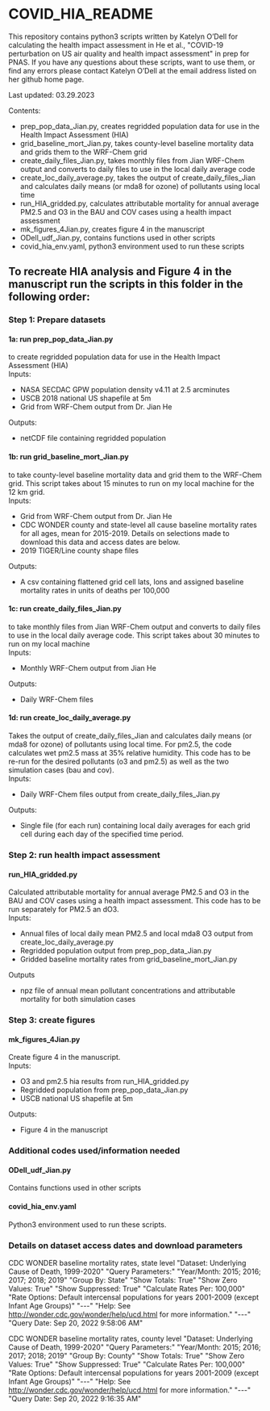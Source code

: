 # COVID_HIA_README
This repository contains python3 scripts written by Katelyn O’Dell for calculating the health impact assessment in He et al., "COVID-19 perturbation on US air quality and health impact assessment" in prep for PNAS. If you have any questions about these scripts, want to use them, or find any errors please contact Katelyn O’Dell at the email address listed on her github home page.

Last updated: 03.29.2023

Contents:
- prep_pop_data_Jian.py, creates regridded population data for use in the Health Impact Assessment (HIA)
- grid_baseline_mort_Jian.py, takes county-level baseline mortality data and grids them to the WRF-Chem grid
- create_daily_files_Jian.py, takes monthly files from Jian WRF-Chem output and converts to daily files to use in the local daily average code
- create_loc_daily_average.py, takes the output of create_daily_files_Jian and calculates daily means (or mda8 for ozone) of pollutants using local time 
- run_HIA_gridded.py, calculates attributable mortality for annual average PM2.5 and O3 in the BAU and COV cases using a health impact assessment
- mk_figures_4Jian.py, creates figure 4 in the manuscript
- ODell_udf_Jian.py, contains functions used in other scripts 
- covid_hia_env.yaml, python3 environment used to run these scripts

## To recreate HIA analysis and Figure 4 in the manuscript run the scripts in this folder in the following order:

### Step 1: Prepare datasets

#### 1a: run prep_pop_data_Jian.py 
to create regridded population data for use in the Health Impact Assessment (HIA)\
Inputs:
- NASA SECDAC GPW population density v4.11 at 2.5 arcminutes
- USCB 2018 national US shapefile at 5m
- Grid from WRF-Chem output from Dr. Jian He

Outputs:
- netCDF file containing regridded population

#### 1b: run grid_baseline_mort_Jian.py 
to take county-level baseline mortality data and grid them to the WRF-Chem grid. This script takes about 15 minutes to run on my local machine for the 12 km grid.\
Inputs:
- Grid from WRF-Chem output from Dr. Jian He
- CDC WONDER county and state-level all cause baseline mortality rates for all ages, mean for 2015-2019. Details on selections made to download this data and access dates are below.
- 2019 TIGER/Line county shape files

Outputs:
- A csv containing flattened grid cell lats, lons and assigned baseline mortality rates in units of deaths per 100,000

#### 1c: run create_daily_files_Jian.py 
to take monthly files from Jian WRF-Chem output and converts to daily files to use in the local daily average code. This script takes about 30 minutes to run on my local machine\
Inputs:
- Monthly  WRF-Chem output from Jian He

Outputs:
- Daily WRF-Chem files

#### 1d: run create_loc_daily_average.py
Takes the output of create_daily_files_Jian and calculates daily means (or mda8 for ozone) of pollutants using local time. For pm2.5, the code calculates wet pm2.5 mass at 35% relative humidity. This code has to be re-run for the desired pollutants (o3 and pm2.5) as well as the two simulation cases (bau and cov).\
Inputs: 
- Daily WRF-Chem files output from create_daily_files_Jian.py

Outputs:
- Single file (for each run) containing local daily averages for each grid cell during each day of the specified time period.

### Step 2: run health impact assessment
#### run_HIA_gridded.py
Calculated attributable mortality for annual average PM2.5 and O3 in the BAU and COV cases using a health impact assessment. This code has to be run separately for PM2.5 an dO3.\
Inputs:
- Annual files of local daily mean PM2.5 and local mda8 O3 output from create_loc_daily_average.py
- Regridded population output from prep_pop_data_Jian.py
- Gridded baseline mortality rates from grid_baseline_mort_Jian.py

Outputs
- npz file of annual mean pollutant concentrations and attributable mortality for both simulation cases

### Step 3: create figures
#### mk_figures_4Jian.py
Create figure 4 in the manuscript.\
Inputs:
- O3 and pm2.5 hia results from run_HIA_gridded.py
- Regridded population from prep_pop_data_Jian.py
- USCB national US shapefile at 5m

Outputs:
- Figure 4 in the manuscript

### Additional codes used/information needed 
#### ODell_udf_Jian.py
Contains functions used in other scripts 

#### covid_hia_env.yaml
Python3 environment used to run these scripts.

### Details on dataset access dates and download parameters

CDC WONDER baseline mortality rates, state level
"Dataset: Underlying Cause of Death, 1999-2020"
"Query Parameters:"
"Year/Month: 2015; 2016; 2017; 2018; 2019"
"Group By: State"
"Show Totals: True"
"Show Zero Values: True"
"Show Suppressed: True"
"Calculate Rates Per: 100,000"
"Rate Options: Default intercensal populations for years 2001-2009 (except Infant Age Groups)"
"---"
"Help: See http://wonder.cdc.gov/wonder/help/ucd.html for more information."
"---"
"Query Date: Sep 20, 2022 9:58:06 AM"

CDC WONDER baseline mortality rates, county level
"Dataset: Underlying Cause of Death, 1999-2020"
"Query Parameters:"
"Year/Month: 2015; 2016; 2017; 2018; 2019"
"Group By: County"
"Show Totals: True"
"Show Zero Values: True"
"Show Suppressed: True"
"Calculate Rates Per: 100,000"
"Rate Options: Default intercensal populations for years 2001-2009 (except Infant Age Groups)"
"---"
"Help: See http://wonder.cdc.gov/wonder/help/ucd.html for more information."
"---"
"Query Date: Sep 20, 2022 9:16:35 AM"
